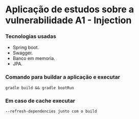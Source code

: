 # Aplicação de estudos sobre a vulnerabilidade A1 - Injection


### Tecnologias usadas
- Spring boot.
- Swagger.
- Banco em memoria.
- JPA.

### Comando para buildar a aplicação e executar
`gradle build && gradle bootRun`

### Em caso de cache executar
`--refresh-dependencies junto com o build`